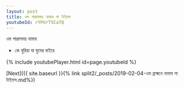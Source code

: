 ```yaml
---
layout: post
title: ওম পারাসময় নামায গা টাইমস
youtubeId: rYPUrTSCaTQ
---
```

 
 
 ওম পারাসময় নামায  
 
 -  কে থুরিয়া যা ঘুমের বাইরে 
 
  
 
  
 
 
 
 
 
 


{% include youtubePlayer.html id=page.youtubeId %}
 
[Next]({{ site.baseurl }}{% link  split2/_posts/2019-02-04-ওম ব্রাহ্মনে নামায গা টাইমস.md%})
 
